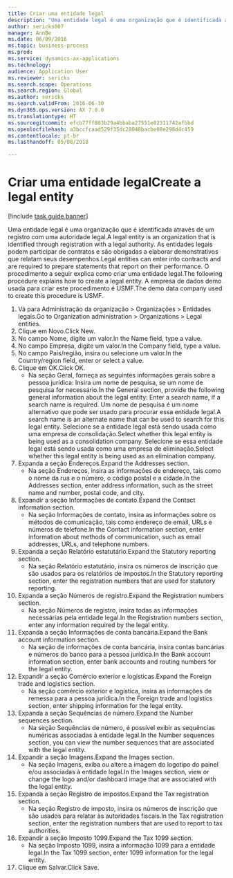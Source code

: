```yaml
--- 
title: Criar uma entidade legal
description: "Uma entidade legal é uma organização que é identificada através de um registro com uma autoridade legal."
author: sericks007
manager: AnnBe
ms.date: 06/09/2016
ms.topic: business-process
ms.prod: 
ms.service: dynamics-ax-applications
ms.technology: 
audience: Application User
ms.reviewer: sericks
ms.search.scope: Operations
ms.search.region: Global
ms.author: sericks
ms.search.validFrom: 2016-06-30
ms.dyn365.ops.version: AX 7.0.0
ms.translationtype: HT
ms.sourcegitcommit: efcb77ff883b29a4bbaba27551e02311742afbbd
ms.openlocfilehash: a3bccfcaad529f35dc28048bacbe08e298d4c459
ms.contentlocale: pt-br
ms.lasthandoff: 05/08/2018

---
```

# <a name="create-a-legal-entity"></a><span data-ttu-id="79155-103">Criar uma entidade legal</span><span class="sxs-lookup"><span data-stu-id="79155-103">Create a legal entity</span></span>

[!include [task guide banner](../../includes/task-guide-banner.md)]

<span data-ttu-id="79155-104">Uma entidade legal é uma organização que é identificada através de um registro com uma autoridade legal.</span><span class="sxs-lookup"><span data-stu-id="79155-104">A legal entity is an organization that is identified through registration with a legal authority.</span></span> <span data-ttu-id="79155-105">As entidades legais podem participar de contratos e são obrigadas a elaborar demonstrativos que relatam seus desempenhos.</span><span class="sxs-lookup"><span data-stu-id="79155-105">Legal entities can enter into contracts and are required to prepare statements that report on their performance.</span></span> <span data-ttu-id="79155-106">O procedimento a seguir explica como criar uma entidade legal.</span><span class="sxs-lookup"><span data-stu-id="79155-106">The following procedure explains how to create a legal entity.</span></span> <span data-ttu-id="79155-107">A empresa de dados demo usada para criar este procedimento é USMF.</span><span class="sxs-lookup"><span data-stu-id="79155-107">The demo data company used to create this procedure is USMF.</span></span>

1. <span data-ttu-id="79155-108">Vá para Administração da organização > Organizações > Entidades legais.</span><span class="sxs-lookup"><span data-stu-id="79155-108">Go to Organization administration > Organizations > Legal entities.</span></span>
2. <span data-ttu-id="79155-109">Clique em Novo.</span><span class="sxs-lookup"><span data-stu-id="79155-109">Click New.</span></span>
3. <span data-ttu-id="79155-110">No campo Nome, digite um valor.</span><span class="sxs-lookup"><span data-stu-id="79155-110">In the Name field, type a value.</span></span>
4. <span data-ttu-id="79155-111">No campo Empresa, digite um valor.</span><span class="sxs-lookup"><span data-stu-id="79155-111">In the Company field, type a value.</span></span>
5. <span data-ttu-id="79155-112">No campo País/região, insira ou selecione um valor.</span><span class="sxs-lookup"><span data-stu-id="79155-112">In the Country/region field, enter or select a value.</span></span>
6. <span data-ttu-id="79155-113">Clique em OK.</span><span class="sxs-lookup"><span data-stu-id="79155-113">Click OK.</span></span>
    * <span data-ttu-id="79155-114">Na seção Geral, forneça as seguintes informações gerais sobre a pessoa jurídica: Insira um nome de pesquisa, se um nome de pesquisa for necessário.</span><span class="sxs-lookup"><span data-stu-id="79155-114">In the General section, provide the following general information about the legal entity: Enter a search name, if a search name is required.</span></span> <span data-ttu-id="79155-115">Um nome de pesquisa é um nome alternativo que pode ser usado para procurar essa entidade legal.</span><span class="sxs-lookup"><span data-stu-id="79155-115">A search name is an alternate name that can be used to search for this legal entity.</span></span> <span data-ttu-id="79155-116">Selecione se a entidade legal está sendo usada como uma empresa de consolidação.</span><span class="sxs-lookup"><span data-stu-id="79155-116">Select whether this legal entity is being used as a consolidation company.</span></span> <span data-ttu-id="79155-117">Selecione se essa entidade legal está sendo usada como uma empresa de eliminação.</span><span class="sxs-lookup"><span data-stu-id="79155-117">Select whether this legal entity is being used as an elimination company.</span></span>  
7. <span data-ttu-id="79155-118">Expanda a seção Endereços.</span><span class="sxs-lookup"><span data-stu-id="79155-118">Expand the Addresses section.</span></span>
    * <span data-ttu-id="79155-119">Na seção Endereços, insira as informações de endereço, tais como o nome da rua e o número, o código postal e a cidade.</span><span class="sxs-lookup"><span data-stu-id="79155-119">In the Addresses section, enter address information, such as the street name and number, postal code, and city.</span></span>  
8. <span data-ttu-id="79155-120">Expandir a seção Informações de contato.</span><span class="sxs-lookup"><span data-stu-id="79155-120">Expand the Contact information section.</span></span>
    * <span data-ttu-id="79155-121">Na seção Informações de contato, insira as informações sobre os métodos de comunicação, tais como endereço de email, URLs e números de telefone.</span><span class="sxs-lookup"><span data-stu-id="79155-121">In the Contact information section, enter information about methods of communication, such as email addresses, URLs, and telephone numbers.</span></span>  
9. <span data-ttu-id="79155-122">Expanda a seção Relatório estatutário.</span><span class="sxs-lookup"><span data-stu-id="79155-122">Expand the Statutory reporting section.</span></span>
    * <span data-ttu-id="79155-123">Na seção Relatório estatutário, insira os números de inscrição que são usados para os relatórios de impostos.</span><span class="sxs-lookup"><span data-stu-id="79155-123">In the Statutory reporting section, enter the registration numbers that are used for statutory reporting.</span></span>  
10. <span data-ttu-id="79155-124">Expanda a seção Números de registro.</span><span class="sxs-lookup"><span data-stu-id="79155-124">Expand the Registration numbers section.</span></span>
    * <span data-ttu-id="79155-125">Na seção Números de registro, insira todas as informações necessárias pela entidade legal.</span><span class="sxs-lookup"><span data-stu-id="79155-125">In the Registration numbers section, enter any information required by the legal entity.</span></span>  
11. <span data-ttu-id="79155-126">Expanda a seção Informações de conta bancária.</span><span class="sxs-lookup"><span data-stu-id="79155-126">Expand the Bank account information section.</span></span>
    * <span data-ttu-id="79155-127">Na seção de informações de conta bancária, insira contas bancárias e números do banco para a pessoa jurídica.</span><span class="sxs-lookup"><span data-stu-id="79155-127">In the Bank account information section, enter bank accounts and routing numbers for the legal entity.</span></span>  
12. <span data-ttu-id="79155-128">Expandir a seção Comércio exterior e logísticas.</span><span class="sxs-lookup"><span data-stu-id="79155-128">Expand the Foreign trade and logistics section.</span></span>
    * <span data-ttu-id="79155-129">Na seção comércio exterior e logística, insira as informações de remessa para a pessoa jurídica.</span><span class="sxs-lookup"><span data-stu-id="79155-129">In the Foreign trade and logistics section, enter shipping information for the legal entity.</span></span>  
13. <span data-ttu-id="79155-130">Expanda a seção Sequências de número.</span><span class="sxs-lookup"><span data-stu-id="79155-130">Expand the Number sequences section.</span></span>
    * <span data-ttu-id="79155-131">Na seção Sequências de número, é possível exibir as sequências numéricas associadas à entidade legal.</span><span class="sxs-lookup"><span data-stu-id="79155-131">In the Number sequences section, you can view the number sequences that are associated with the legal entity.</span></span>  
14. <span data-ttu-id="79155-132">Expandir a seção Imagens.</span><span class="sxs-lookup"><span data-stu-id="79155-132">Expand the Images section.</span></span>
    * <span data-ttu-id="79155-133">Na seção Imagens, exiba ou altere a imagem do logotipo do painel e/ou associadas à entidade legal.</span><span class="sxs-lookup"><span data-stu-id="79155-133">In the Images section, view or change the logo and/or dashboard image that are associated with the legal entity.</span></span>  
15. <span data-ttu-id="79155-134">Expanda a seção Registro de impostos.</span><span class="sxs-lookup"><span data-stu-id="79155-134">Expand the Tax registration section.</span></span>
    * <span data-ttu-id="79155-135">Na seção Registro de imposto, insira os números de inscrição que são usados para relatar às autoridades fiscais.</span><span class="sxs-lookup"><span data-stu-id="79155-135">In the Tax registration section, enter the registration numbers that are used to report to tax authorities.</span></span>  
16. <span data-ttu-id="79155-136">Expandir a seção Imposto 1099.</span><span class="sxs-lookup"><span data-stu-id="79155-136">Expand the Tax 1099 section.</span></span>
    * <span data-ttu-id="79155-137">Na seção Imposto 1099, insira a informação 1099 para a entidade legal.</span><span class="sxs-lookup"><span data-stu-id="79155-137">In the Tax 1099 section, enter 1099 information for the legal entity.</span></span>  
17. <span data-ttu-id="79155-138">Clique em Salvar.</span><span class="sxs-lookup"><span data-stu-id="79155-138">Click Save.</span></span>


